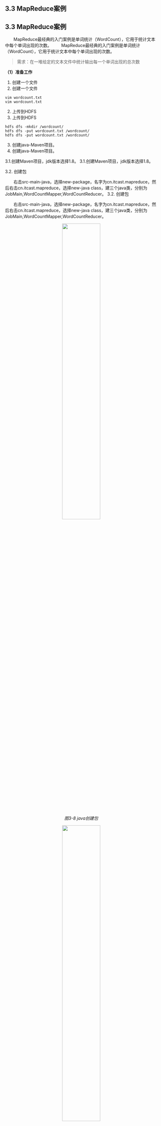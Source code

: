 ## 3.3 MapReduce案例
## 3.3 MapReduce案例

&emsp;&emsp;MapReduce最经典的入门案例是单词统计（WordCount），它用于统计文本中每个单词出现的次数。
&emsp;&emsp;MapReduce最经典的入门案例是单词统计（WordCount），它用于统计文本中每个单词出现的次数。
>需求：在一堆给定的文本文件中统计输出每一个单词出现的总次数

**（1）准备工作**
1. 创建一个文件
1. 创建一个文件
```
vim wordcount.txt
vim wordcount.txt
```
2. 上传到HDFS
2. 上传到HDFS
```
hdfs dfs -mkdir /wordcount/
hdfs dfs -put wordcount.txt /wordcount/
hdfs dfs -put wordcount.txt /wordcount/
```
3. 创建java-Maven项目。
3. 创建java-Maven项目。

3.1.创建Maven项目，jdk版本选择1.8。
3.1.创建Maven项目，jdk版本选择1.8。

3.2. 创建包

&emsp;&emsp;右击src-main-java，选择new-package，名字为cn.itcast.mapreduce，然后右击cn.itcast.mapreduce，选择new-java class，建三个java类，分别为JobMain,WordCountMapper,WordCountReducer。
3.2. 创建包

&emsp;&emsp;右击src-main-java，选择new-package，名字为cn.itcast.mapreduce，然后右击cn.itcast.mapreduce，选择new-java class，建三个java类，分别为JobMain,WordCountMapper,WordCountReducer。

<p align="center">
    <img src="/pic/3/3.3 java创建包.png" width="50%">
    <br/>
    <em>图3-8 java创建包</em>
</p>

<p align="center">
    <img src="/pic/3/3.3 创建java类.png" width="50%">
    <br/>
    <em>图3-9 创建java类</em>
</p>

3.3. 构建pom.xml文件
&emsp;&emsp;pom.xml中引入3.3.6版本的hadoop，包括核心库hadoop-common，MapReduce客户端核心hadoop-mapreduce-client-core，HDFS客户端hadoop-hdfs


4. 编写Mapper类——WordCountMapper.java。

&emsp;&emsp;设置Java包路径，并引入必要的包
```
package cn.itcast.mapreduce;

import org.apache.hadoop.io.LongWritable;
import org.apache.hadoop.io.Text;
import org.apache.hadoop.mapreduce.Mapper;

import java.io.IOException;
import java.util.regex.Matcher;
import java.util.regex.Pattern;
```
&emsp;&emsp;定义WordCountMapper类，继承Mapper。类型都是Hadoop针对任务自己编写的类型。LongWritable相当于Java的long。Text相当于Java的string。
```
&emsp;&emsp;定义WordCountMapper类，继承Mapper。类型都是Hadoop针对任务自己编写的类型。LongWritable相当于Java的long。Text相当于Java的string。

&emsp;&emsp;输入 key 类型：LongWritable（偏移量）
&emsp;&emsp;输入 value 类型：Text（一行文本）
&emsp;&emsp;输出 key 类型：Text（单词）
&emsp;&emsp;输出 value 类型：LongWritable（计数 1）
```
&emsp;&emsp;输入 key 类型：LongWritable（偏移量）
&emsp;&emsp;输入 value 类型：Text（一行文本）
&emsp;&emsp;输出 key 类型：Text（单词）
&emsp;&emsp;输出 value 类型：LongWritable（计数 1）
```
public class WordCountMapper extends Mapper<LongWritable, Text, Text, LongWritable> {
```
&emsp;&emsp;通过new定义两个常量对象，避免每次创建新对象，提高性能。
```
```
&emsp;&emsp;通过new定义两个常量对象，避免每次创建新对象，提高性能。
```
    private final Text word = new Text();
    private final LongWritable one = new LongWritable(1);
```
&emsp;&emsp;使用正则表达式自定义清洗规则，去除非字母数字和空格的其他字符。
```
```
&emsp;&emsp;使用正则表达式自定义清洗规则，去除非字母数字和空格的其他字符。
```
    private static final Pattern CLEAN_PATTERN = Pattern.compile("[^a-zA-Z0-9\\s]");
```
&emsp;&emsp;定义清洗函数，使用正则表达式清洗数据，toLowerCase()转化为小写。"\\s+"表示多个空格，我们通过replaceAll将多个空格合并为一个，最后通过trim()去除首尾空格。
```
    private String cleanText(String text) {
        Matcher matcher = CLEAN_PATTERN.matcher(text);
        text = matcher.replaceAll(" ");
        text = text.toLowerCase();
        text = text.replaceAll("\\s+", " ");
        return text.trim();
    }
```
&emsp;&emsp;重写map方法，这是每个Mapper的核心方法，处理每行输入。
```
```
&emsp;&emsp;定义清洗函数，使用正则表达式清洗数据，toLowerCase()转化为小写。"\\s+"表示多个空格，我们通过replaceAll将多个空格合并为一个，最后通过trim()去除首尾空格。
```
    private String cleanText(String text) {
        Matcher matcher = CLEAN_PATTERN.matcher(text);
        text = matcher.replaceAll(" ");
        text = text.toLowerCase();
        text = text.replaceAll("\\s+", " ");
        return text.trim();
    }
```
&emsp;&emsp;重写map方法，这是每个Mapper的核心方法，处理每行输入。
```
    @Override
    protected void map(LongWritable key, Text value, Context context) throws IOException, InterruptedException {
```
&emsp;&emsp;将输入类型转化为字符串类型，并调用清洗函数清洗文本，按空格将单词分割出来。
```
```
&emsp;&emsp;将输入类型转化为字符串类型，并调用清洗函数清洗文本，按空格将单词分割出来。
```
        String line = value.toString();
        String cleanedLine = cleanText(line);
        String[] words = cleanedLine.split("\\s+");
```
&emsp;&emsp;使用for循环，枚举所有单词，放到我们已经创建好的常量里。context是上下文变量，用于和MapReduce的其他组件沟通，这里通过context.write()将输出传递给上下文对象。
```
```
&emsp;&emsp;使用for循环，枚举所有单词，放到我们已经创建好的常量里。context是上下文变量，用于和MapReduce的其他组件沟通，这里通过context.write()将输出传递给上下文对象。
```
        for (String wordStr : words) {
            if (!wordStr.isEmpty()) {
                word.set(wordStr);
                context.write(word, one);
            }
        }
    }
}
```
5. 编写WordCountReducer

&emsp;&emsp;设置Java包路径，并引入必要的包
5. 编写WordCountReducer

&emsp;&emsp;设置Java包路径，并引入必要的包
```
package cn.itcast.mapreduce;

import org.apache.hadoop.io.LongWritable;
import org.apache.hadoop.io.Text;
import org.apache.hadoop.mapreduce.Reducer;

import java.io.IOException;
```
&emsp;&emsp;定义 WordCountReducer 类，继承 Reducer，参数含义如下：
```
&emsp;&emsp;定义 WordCountReducer 类，继承 Reducer，参数含义如下：

&emsp;&emsp;输入 key 类型：Text（单词）；
&emsp;&emsp;输入 value 类型：LongWritable（计数值）；
&emsp;&emsp;输出 key 类型：Text（单词）；
&emsp;&emsp;输出 value 类型：LongWritable（总次数）。
```
&emsp;&emsp;输入 key 类型：Text（单词）；
&emsp;&emsp;输入 value 类型：LongWritable（计数值）；
&emsp;&emsp;输出 key 类型：Text（单词）；
&emsp;&emsp;输出 value 类型：LongWritable（总次数）。
```
public class WordCountReducer extends Reducer<Text, LongWritable, Text, LongWritable> {
```
&emsp;&emsp;缓存输出结果对象，提高性能。
```
```
&emsp;&emsp;缓存输出结果对象，提高性能。
```
    private final LongWritable result = new LongWritable();
```
&emsp;&emsp;重写reduce()方法，接受参数为：
&emsp;&emsp;Text key（单词）；
&emsp;&emsp;Iterable<LongWritable> values（一个集合，里面有若干计数值）。
```
```
&emsp;&emsp;重写reduce()方法，接受参数为：
&emsp;&emsp;Text key（单词）；
&emsp;&emsp;Iterable<LongWritable> values（一个集合，里面有若干计数值）。
```
    @Override
    protected void reduce(Text key, Iterable<LongWritable> values, Context context)
            throws IOException, InterruptedException {
```
&emsp;&emsp;遍历所有计数值，累加。
```
```
&emsp;&emsp;遍历所有计数值，累加。
```
        long sum = 0;
        for (LongWritable value : values) {
            sum += value.get();
            sum += value.get();
        }
```
&emsp;&emsp;将结果放到预先创建的常量对象里，然后输出给上下文对象。
```
```
&emsp;&emsp;将结果放到预先创建的常量对象里，然后输出给上下文对象。
```
        result.set(sum);
        context.write(key, result);
```
6. 编写AlphabeticalPartitioner类自定义分区规则（可选）

&emsp;&emsp;回顾3.1所提的shuffle部分，包含了分区，排序，分组三步骤。这里是自定义的分区规则，我们自定义按照单词的首字母进行分区，划分为26个区。
设置包路径和必要依赖。
```
package cn.itcast.mapreduce;

import org.apache.hadoop.io.LongWritable;
import org.apache.hadoop.io.Text;
import org.apache.hadoop.mapreduce.Partitioner;
```
&emsp;&emsp;定义AlphabeticalPartitioner类，继承分区父类Partitioner。
```
    public int getPartition(Text key, LongWritable value, int numPartitions) {
```
&emsp;&emsp;重写getPartition()获取分区函数。
```
    @Override
    public int getPartition(Text key, LongWritable value, int numPartitions) {
```
&emsp;&emsp;考虑特殊情况，如果单词为空或者null，返回0分区。
&emsp;&emsp;然后转化为大写，按照首字母进行分区，如果第一个字符不是字母，那么分到最后一个分区。
```
        String word = key.toString();
        if (word == null || word.isEmpty()) {
            return 0; 
        }
        char firstChar = Character.toUpperCase(word.charAt(0));

        if (firstChar >= 'A' && firstChar <= 'Z') {
            return firstChar - 'A';
        } else {
            return 25; 
        }
        context.write(key, result);
```
6. 编写AlphabeticalPartitioner类自定义分区规则（可选）

&emsp;&emsp;回顾3.1所提的shuffle部分，包含了分区，排序，分组三步骤。这里是自定义的分区规则，我们自定义按照单词的首字母进行分区，划分为26个区。
设置包路径和必要依赖。
```
package cn.itcast.mapreduce;

import org.apache.hadoop.io.LongWritable;
import org.apache.hadoop.io.Text;
import org.apache.hadoop.mapreduce.Partitioner;
```
&emsp;&emsp;定义AlphabeticalPartitioner类，继承分区父类Partitioner。
```
    public int getPartition(Text key, LongWritable value, int numPartitions) {
```
&emsp;&emsp;重写getPartition()获取分区函数。
```
    @Override
    public int getPartition(Text key, LongWritable value, int numPartitions) {
```
&emsp;&emsp;考虑特殊情况，如果单词为空或者null，返回0分区。
&emsp;&emsp;然后转化为大写，按照首字母进行分区，如果第一个字符不是字母，那么分到最后一个分区。
```
        String word = key.toString();
        if (word == null || word.isEmpty()) {
            return 0; 
        }
        char firstChar = Character.toUpperCase(word.charAt(0));

        if (firstChar >= 'A' && firstChar <= 'Z') {
            return firstChar - 'A';
        } else {
            return 25; 
        }
```

7. 编写JobMain类。

&emsp;&emsp;JobMain是MapReduce作业的入口类，负责配置和启动作业。

7.1 引入必要的Hadoop库、配置。
7. 编写JobMain类。

&emsp;&emsp;JobMain是MapReduce作业的入口类，负责配置和启动作业。

7.1 引入必要的Hadoop库、配置。
```
package cn.itcast.mapreduce;

import org.apache.hadoop.conf.Configuration;
import org.apache.hadoop.conf.Configured;
import org.apache.hadoop.fs.Path;
import org.apache.hadoop.io.IntWritable;
import org.apache.hadoop.io.LongWritable;
import org.apache.hadoop.io.Text;
import org.apache.hadoop.mapreduce.Job;
import org.apache.hadoop.mapreduce.lib.input.FileInputFormat;
import org.apache.hadoop.mapreduce.lib.input.TextInputFormat;
import org.apache.hadoop.mapreduce.lib.output.FileOutputFormat;
import org.apache.hadoop.mapreduce.lib.output.TextOutputFormat;
import org.apache.hadoop.util.Tool;
import org.apache.hadoop.util.ToolRunner;
```
7.2 写主类，继承Configured implements Tool。
```
```
7.2 写主类，继承Configured implements Tool。
```
public class JobMain extends Configured implements Tool {
```
7.2.1在主类里写main函数。

&emsp;&emsp;main函数这里的任务，就是启动一个任务，具体包括创建配置微信，并且利用run来启动一个任务。
```
public static void main(String[] args) throws Exception {
        Configuration conf = new Configuration();
        int run = ToolRunner.run(conf, new JobMain(), args);
        System.exit(run);
    }
```
7.2.2接下来重写run函数，我们的主要流程将在这里体现，包括创建Job对象，设置各个类。
```
```
7.2.1在主类里写main函数。

&emsp;&emsp;main函数这里的任务，就是启动一个任务，具体包括创建配置微信，并且利用run来启动一个任务。
```
public static void main(String[] args) throws Exception {
        Configuration conf = new Configuration();
        int run = ToolRunner.run(conf, new JobMain(), args);
        System.exit(run);
    }
```
7.2.2接下来重写run函数，我们的主要流程将在这里体现，包括创建Job对象，设置各个类。
```
    @Override
    public int run(String[] strings) throws Exception {
```
&emsp;&emsp;在run函数里，使用 getInstance() 方法创建一个新的 Job 实例，并设置作业名称为 "Word Count"。这个名称会在 Hadoop 的 Web UI 中显示。
```
```
&emsp;&emsp;在run函数里，使用 getInstance() 方法创建一个新的 Job 实例，并设置作业名称为 "Word Count"。这个名称会在 Hadoop 的 Web UI 中显示。
```
        //创建 Job 对象
        Job job = Job.getInstance(super.getConf(), "Word Count");
```
&emsp;&emsp;设置主类，告诉MapReduce，main函数在哪里。
```
    job.setJarByClass(JobMain.class);
```
&emsp;&emsp;然后就是按顺序以此完成**读取文件**，**Map**，**Shuffle**，**Reduce**，**输出文件**的设置。

&emsp;&emsp;设置读取文件类，并添加输入路径。
&emsp;&emsp;为保证代码灵活性，这里我们不采用固定的路径，而是设置为读入的第一个参数，我们在命令行启动时，告诉它输入路径即可。
```
```
&emsp;&emsp;设置主类，告诉MapReduce，main函数在哪里。
```
    job.setJarByClass(JobMain.class);
```
&emsp;&emsp;然后就是按顺序以此完成**读取文件**，**Map**，**Shuffle**，**Reduce**，**输出文件**的设置。

&emsp;&emsp;设置读取文件类，并添加输入路径。
&emsp;&emsp;为保证代码灵活性，这里我们不采用固定的路径，而是设置为读入的第一个参数，我们在命令行启动时，告诉它输入路径即可。
```
        job.setInputFormatClass(TextInputFormat.class);
        TextInputFormat.addInputPath(job, new Path(args[0]));
```
&emsp;&emsp;设置Mapper类及输出类型。
&emsp;&emsp;将我们自定义的类型写上，输出的key为文本，value为数字。
```
        TextInputFormat.addInputPath(job, new Path(args[0]));
```
&emsp;&emsp;设置Mapper类及输出类型。
&emsp;&emsp;将我们自定义的类型写上，输出的key为文本，value为数字。
```
        job.setMapperClass(WordCountMapper.class);
        job.setMapOutputKeyClass(Text.class);
        job.setMapOutputValueClass(LongWritable.class);
```
&emsp;&emsp;设置shuffle类。
&emsp;&emsp;这里如果使用默认方法，则什么都不需要做。如果做了第六步，自定义了分区规则，那么我们就需要设置一下分区类Partitioner。以及Reducer的个数，与分区一致，为26。
```
        job.setPartitionerClass(AlphabeticalPartitioner.class);
        job.setNumReduceTasks(26);
```
&emsp;&emsp;设置Reducer类及输出类型。
```
```
&emsp;&emsp;设置shuffle类。
&emsp;&emsp;这里如果使用默认方法，则什么都不需要做。如果做了第六步，自定义了分区规则，那么我们就需要设置一下分区类Partitioner。以及Reducer的个数，与分区一致，为26。
```
        job.setPartitionerClass(AlphabeticalPartitioner.class);
        job.setNumReduceTasks(26);
```
&emsp;&emsp;设置Reducer类及输出类型。
```
        job.setReducerClass(WordCountReducer.class);
        job.setMapOutputKeyClass(Text.class);
        job.setMapOutputValueClass(LongWritable.class);
```
&emsp;&emsp;设置输出类及输出类型，还有输出的路径，这里采用命令行的第二个参数。
```
```
&emsp;&emsp;设置输出类及输出类型，还有输出的路径，这里采用命令行的第二个参数。
```
        job.setOutputFormatClass(TextOutputFormat.class);
        job.setOutputKeyClass(Text.class);
        job.setOutputValueClass(LongWritable.class);
        TextOutputFormat.setOutputPath(job, new Path("hdfs://m1:8020/wordcount/output"));
```
&emsp;&emsp;然后等待任务完成。
```
```
&emsp;&emsp;然后等待任务完成。
```
        boolean b = job.waitForCompletion(true);
        return b ? 0 : 1;
```

8. 打包
   
&emsp;&emsp;点击maven，选择Lifecycle，先点击clean，清楚上次打包的内容，然后点击test，点击屏蔽，我们在打包时跳过测试，然后点击oackage进行打包。
```

8. 打包
   
&emsp;&emsp;点击maven，选择Lifecycle，先点击clean，清楚上次打包的内容，然后点击test，点击屏蔽，我们在打包时跳过测试，然后点击oackage进行打包。
将打包好的，target里的jar文件复制到桌面，并上传到服务器。
```
scp 'C:\Users\Administrator\Desktop\WordCounts-1.0-SNAPSHOT.jar' root@119.3.208.111:/root/
```
9. 运行

&emsp;&emsp;通过指令 *hadoop jar 'jar包' '输入路径' '输出路径'* 来运行代码。
&emsp;&emsp;**注意：输出路径必须不存在**。如果已经存在，需要通过rm -f删除。
```
hadoop jar WordCounts-1.0-SNAPSHOT.jar /wordcount/wordcount.txt /wordcount/OutputPath
```

<p align="center">
    <img src="/pic/3/3.3 mapreduce运行成功截图.png" width="50%">
    <br/>
    <em>图3-10 mapreduce运行成功截图</em>
</p>

&emsp;&emsp;运行成功后，可以通过50070端口查看hadoop的webUI页面。
```
http://1.92.70.157:50070/
```
&emsp;&emsp;注意：由于hadoop的高可用性，hadoop的主节点不一定在m1服务器上，**也有可能在其他服务器上**。
&emsp;&emsp;访问后，看到overv后面有active，则表示hadoop主节点在当前服务器上运行。点击Utilities->Browse the file system，可以查看文件系统。进入/wordcount/OutputPath，可以看到我们的输出，有27个文件，一个success表示任务完成标记，其余26个文件来源于我们的26个分区。

<p align="center">
    <img src="/pic/3/3.3 hdfs的webUI.png" width="50%">
    <br/>
    <em>图3-11 hdfs的webUI</em>
</p>

&emsp;&emsp;还可以通过8088端口查看yarn装填。
```
http://121.36.18.123:8088/
```

<p align="center">
    <img src="/pic/3/3.3 yarn查看任务详情.png" width="50%">
    <br/>
    <em>图3-12 yarn查看任务详情</em>
</p>

&emsp;&emsp;从图3-12中可以看到，总共使用了30个容器。3个容器请求在本地节点运行（Node Local Containers），这表示有3个MapTask，为了便于计算，希望在数据所在的DataNode运行。我们的输入是一个300M的文件，按照128M划分一次，正好划分为3个MapTask。27个容器请求在任意可用节点运行（Off Switch Containers），其中有一个容器放了这个作业的ApplicationMaster，也就是中控程序。剩余的是26个Reducer，对应我们的26个分区。